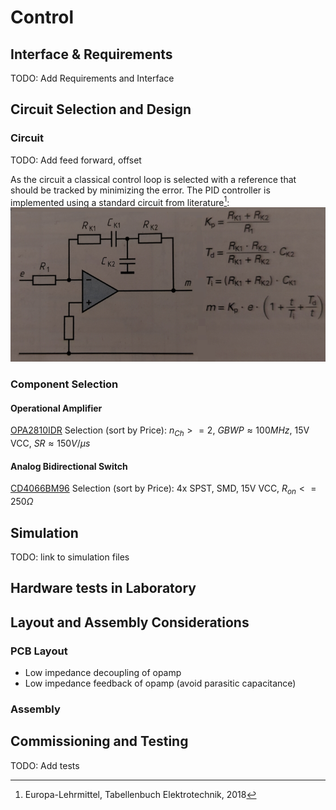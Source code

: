 Control
=======

Interface & Requirements
------------------------

TODO: Add Requirements and Interface

Circuit Selection and Design
----------------------------

### Circuit

TODO: Add feed forward, offset

As the circuit a classical control loop is selected with a reference that should
be tracked by minimizing the error.
The PID controller is implemented using a standard circuit from literature[^TB]:
![PID Controller Circuit](./pid_circuit.png)

[^TB]: Europa-Lehrmittel, Tabellenbuch Elektrotechnik, 2018

### Component Selection

#### Operational Amplifier

[OPA2810IDR][OPA2810IDR] Selection (sort by Price): $n_{Ch} >= 2$, $GBWP
\approx 100 MHz$, 15V VCC, $SR \approx 150 V / \mu s$

[OPA2810IDR]: https://mou.sr/3X9Oofi

#### Analog Bidirectional Switch

[CD4066BM96][CD4066BM96] Selection (sort by Price): 4x SPST, SMD, 15V VCC, $R_{on} <= 250 \Omega$

[CD4066BM96]: https://mou.sr/3MQOnJI

Simulation
----------

TODO: link to simulation files

Hardware tests in Laboratory
----------------------------

Layout and Assembly Considerations
----------------------------------

### PCB Layout

- Low impedance decoupling of opamp
- Low impedance feedback of opamp (avoid parasitic capacitance)

### Assembly

Commissioning and Testing
-------------------------

TODO: Add tests
